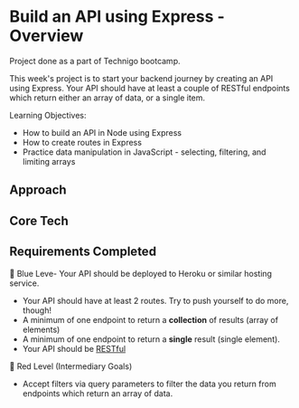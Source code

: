# Build an API using Express - Overview
Project done as a part of Technigo bootcamp.

This week's project is to start your backend journey by creating an API using Express. Your API should have at least a couple of RESTful endpoints which return either an array of data, or a single item.

<!-- description -->



Learning Objectives:
- How to build an API in Node using Express
- How to create routes in Express
- Practice data manipulation in JavaScript - selecting, filtering, and limiting arrays

## Approach


## Core Tech
<!-- - CSS
- API
- React
- React Hooks
- JSX -->



## Requirements Completed
🔵  Blue Leve- Your API should be deployed to Heroku or similar hosting service.
- Your API should have at least 2 routes. Try to push yourself to do more, though!
- A minimum of one endpoint to return a **collection** of results (array of elements)
- A minimum of one endpoint to return a **single** result (single element).
- Your API should be [RESTful](https://www.smashingmagazine.com/2018/01/understanding-using-rest-api/)

🔴  Red Level (Intermediary Goals)
<!-- - On routes which return a single item, handle when the item doesn't exist and return some useful data in the response. -->
- Accept filters via query parameters to filter the data you return from endpoints which return an array of data.
<!-- - Create some empty/dummy endpoints which could contain more complex operations in the future.  Find good names for them (think back to the labs) -->


<!-- ⚫  Black Level (Advanced Goals) -->
<!-- - Build a frontend which uses your API in some way to show the data in a nice way (use the [react-starter](https://github.com/Technigo/react-starter) template to get up and running fast). -->
<!-- - If your dataset is large, try implementing 'pages' using `.slice()` to return only a selection of results from the array. You could then use a query parameter to allow the client to ask for the next 'page'. -->
<!-- - Create useful documentation for your endpoints. What's a good way to present this documentation?  What if it changes in the future?  Are there any npm packages that could help with this? -->

<!-- ## View it live -->
<!-- link goes here -->